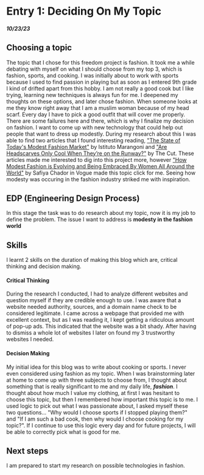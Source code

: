 # Entry 1: Deciding On My Topic 

##### 10/23/23

## Choosing a topic
The topic that I chose for this freedom project is fashion. It took me a while debating with myself on what I should choose from my top 3, which is fashion, sports, and cooking. I was initially about to work with sports because I used to find passion in playing but as soon as I entered 9th grade I kind of drifted apart from this hobby. I am not really a good cook but I like trying, learning new techniques is always fun for me. I deepened my thoughts on these options, and later chose fashion. When someone looks at me they know right away that I am a muslim woman because of my head scarf. Every day I have to pick a good outfit that will cover me properly. There are some failures here and there, which is why I finalize my decision on fashion. I want to come up with new technology that could help out people that want to dress up modestly. During my research about this I was able to find two articles that I found interesting reading, ["The State of Today's Modest Fashion Market"](https://www.istitutomarangoni.com/en/maze35/industry/the-state-of-todays-modest-fashion-market) by Istituto Marangoni and ["Are Headscarves Only Cool When They’re on the Runway?"](https://www.thecut.com/2021/10/headscarves-paris-fashion-week.html#:~:text=Over%20the%20last%20several%20years,national%20and%20international%20brand%20campaigns) by The Cut. These articles made me interested to dig into this project more, however ["How Modest Fashion is Evolving and Being Embraced By Women All Around the World"](https://en.vogue.me/fashion/modest-fashion-global-importance-evolution-dulce-by-safiya-chador/) by Safiya Chador in Vogue made this topic click for me. Seeing how modesty was occuring in the fashion industry striked me with inspiration. 

## EDP (Engineering Design Process)
In this stage the task was to do research about my topic, now it is my job to define the problem. The issue I want to address is  **modesty in the fashion world**

## Skills 

I learnt 2 skills on the duration of making this blog which are, critical thinking and decision making. 

#### **Critical Thinking**
During the research I conducted, I had to analyze different websites and question myself if they are credible enough to use. I was aware that a website needed authority, sources, and a domain name check to be considered legitimate. I came across a webpage that provided me with excellent context, but as I was reading it, I kept getting a ridiculous amount of pop-up ads. This indicated that the website was a bit shady. After having to dismiss a whole lot of websites I later on found my 3 trustworthy websites I needed.
 
#### **Decision Making**
My initial idea for this blog was to write about cooking or sports. I never even considered using fashion as my topic. When I was brainstorming later at home to come up with three subjects to choose from, I thought about something that is really significant to me and my daily life, **_fashion_**. I thought about how much I value my clothing, at first  I was hesitant to choose this topic, but then I remembered how important this topic is to me. I used logic to pick out what I was passionate about, I asked myself these two questions... "Why would I choose sports if I stopped playing them?" and "If I am such a bad cook, then why would I choose cooking for my topic?". If I continue to use this logic every day and for future projects, I will be able to correctly pick what is good for me.

## Next steps 
I am prepared to start my research on possible technologies in fashion. 
